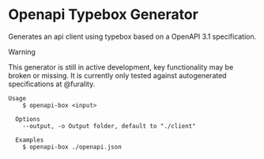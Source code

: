 # Openapi Typebox Generator

Generates an api client using typebox based on a OpenAPI 3.1 specification.

> [!WARNING]
> This generator is still in active development, key functionality may be broken or missing.
> It is currently only tested against autogenerated specifications at @furality.

```
Usage
    $ openapi-box <input>

  Options
    --output, -o Output folder, default to "./client"

  Examples
    $ openapi-box ./openapi.json
```
